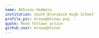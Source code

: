 ```yaml
---
name: Abhinav Vedmala
institution: South Brunswick High School
profile_pic: mrswagbhinav.png
quote: Mood follows action
github_user: mrswagbhinav
---
```

